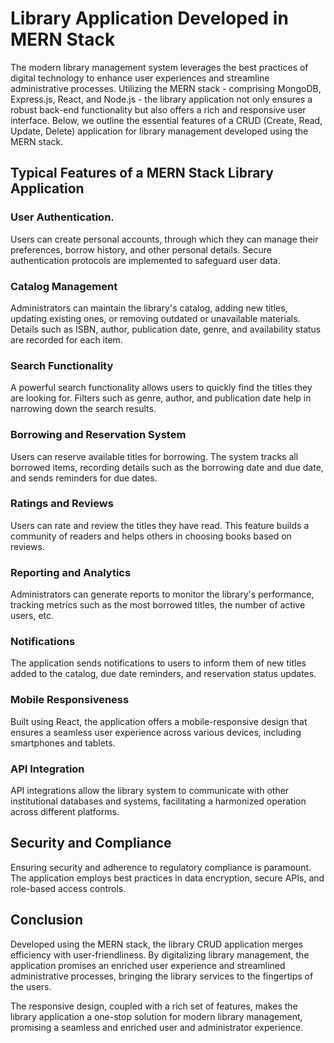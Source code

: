# Library Application Developed in MERN Stack

The modern library management system leverages the best practices of digital technology to enhance user experiences and streamline administrative processes. Utilizing the MERN stack - comprising MongoDB, Express.js, React, and Node.js - the library application not only ensures a robust back-end functionality but also offers a rich and responsive user interface. Below, we outline the essential features of a CRUD (Create, Read, Update, Delete) application for library management developed using the MERN stack.

## Typical Features of a MERN Stack Library Application

### User Authentication.

Users can create personal accounts, through which they can manage their preferences, borrow history, and other personal details. Secure authentication protocols are implemented to safeguard user data.

### Catalog Management

Administrators can maintain the library's catalog, adding new titles, updating existing ones, or removing outdated or unavailable materials. Details such as ISBN, author, publication date, genre, and availability status are recorded for each item.

### Search Functionality

A powerful search functionality allows users to quickly find the titles they are looking for. Filters such as genre, author, and publication date help in narrowing down the search results.

### Borrowing and Reservation System

Users can reserve available titles for borrowing. The system tracks all borrowed items, recording details such as the borrowing date and due date, and sends reminders for due dates.

### Ratings and Reviews

Users can rate and review the titles they have read. This feature builds a community of readers and helps others in choosing books based on reviews.

### Reporting and Analytics

Administrators can generate reports to monitor the library's performance, tracking metrics such as the most borrowed titles, the number of active users, etc.

### Notifications

The application sends notifications to users to inform them of new titles added to the catalog, due date reminders, and reservation status updates.

### Mobile Responsiveness

Built using React, the application offers a mobile-responsive design that ensures a seamless user experience across various devices, including smartphones and tablets.

### API Integration

API integrations allow the library system to communicate with other institutional databases and systems, facilitating a harmonized operation across different platforms.

## Security and Compliance

Ensuring security and adherence to regulatory compliance is paramount. The application employs best practices in data encryption, secure APIs, and role-based access controls.

## Conclusion

Developed using the MERN stack, the library CRUD application merges efficiency with user-friendliness. By digitalizing library management, the application promises an enriched user experience and streamlined administrative processes, bringing the library services to the fingertips of the users.

The responsive design, coupled with a rich set of features, makes the library application a one-stop solution for modern library management, promising a seamless and enriched user and administrator experience.
